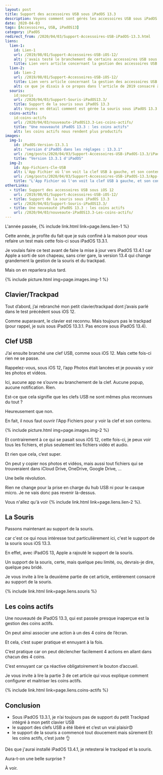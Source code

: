 ```yaml
---
layout: post
title: Support des accessoires USB sous iPadOS 13.3
description: Voyons comment sont gérés les accessoires USB sous iPadOS 13
date: 2020-04-03
tags: [Accessoires, USB, iPadOS13]
category: iPadOS
redirect_from: /2020/04/03/Support-Accessoires-USB-iPadOS-13.3.html
liens:
  lien-1:
    id: Lien-1
    url: /2019/08/01/Support-Accessoires-USB-iOS-12/
    alt: j'avais testé le branchement de certains accessoires USB sous iOS12
    title: Lien vers article concernant la gestion des accessoires USB sous iOS 12
  lien-2:
    id: lien-2
    url: /2019/08/01/Support-Accessoires-USB-iOS-12/
    title: Lien vers article concernant la gestion des accessoires USB sous iOS 12
    alt: ce que je disais à ce propos dans l'article de 2019 consacré à l'adaptateur Lightning - USB 3 et iOS 12
  souris:
    id:souris
    url: /2020/04/03/Support-Souris-iPadOS13.3/
    title: Support de la souris sous iPadOS 13.3
    alt: Voyons en détail comment est gérée la souris sous iPadOS 13.3
  coins-actifs:
    id:coins-actifs
    url: /2020/04/03/nouveaute-iPadOS13.3-Les-coins-actifs/
    title: "Une nouveauté iPadOS 13.3 : les coins actifs"
    alt: les coins actifs nous rendent plus productifs
images:
  img-1: 
    id: iPadOS-Version-13.3.1
    alt: "version d'iPadOS dans les réglages : 13.3.1"
    url: /img/posts/2020/04/03/Support-Accessoires-USB-iPadOS-13.3/iPadOS-Version-13.3.1.jpeg
    title: "Version 13.3.1 d'iPadOS"
  img-2: 
    id: App-Fichiers-Cle-USB
    alt: L'App Fichier où l'on voit la clef USB à gauche, et son contenu à droite
    url: /img/posts/2020/04/03/Support-Accessoires-USB-iPadOS-13.3/App-Fichiers-Cle-USB.jpeg
    title: "L'App Fichier où l'on voit la clef USB à gauche, et son contenu à droite"
otherLinks: 
  - title: Support des accessoires USB sous iOS 12
    url: /2019/08/01/Support-Accessoires-USB-iOS-12/
  - title: Support de la souris sous iPadOS 13.3
    url: /2020/04/03/Support-Souris-iPadOS13.3/
  - title: Une nouveauté iPadOS 13.3 : les coins actifs
    url: /2020/04/03/nouveaute-iPadOS13.3-Les-coins-actifs/
---
```


L'année passée, {% include link.html link=page.liens.lien-1 %}

Cette année, je profite du fait que je suis confiné à la maison
pour vous refaire un test mais cette fois-ci sous iPadOS 13.3.1.

Je voulais faire ce test avant de faire la mise à jour vers iPadOS 13.4.1 car Apple a sorti de son chapeau, sans crier gare, la version 13.4 qui change grandement la gestion de la souris et du trackpad.

Mais on en reparlera plus tard.

{% include picture.html img=page.images.img-1 %}


## Clavier/Trackpad 
Tout d’abord, j’ai rebranché mon petit clavier/trackpad dont j’avais parlé dans le test précédent sous iOS 12.

Comme auparavant, le clavier est reconnu.
Mais toujours pas le trackpad (pour rappel, je suis sous iPadOS 13.3.1. Pas encore sous iPadOS 13.4).

## Clef USB
J’ai ensuite branché une clef USB, comme sous iOS 12. 
Mais cette fois-ci rien ne se passe. 

Rappelez-vous, sous iOS 12, l’app Photos était lancées et je pouvais y voir les photos et vidéos.


Ici, aucune app ne s’ouvre au branchement de la clef. Aucune popup, aucune notification. Rien. 

Est-ce que cela signifie que les clefs USB ne sont mêmes plus reconnues du tout ? 

Heureusement que non.

En fait, il nous faut ouvrir l'App Fichiers pour y voir la clef et son contenu.

{% include picture.html img=page.images.img-2 %}

Et contrairement à ce qui se pasait sous iOS 12, cette fois-ci, je peux voir tous les fichiers, et plus seulement les fichiers vidéo et audio.

Et rien que cela, c’est super. 

On peut y copier nos photos et vidéos, mais aussi tout fichiers qui se trouveraient dans iCloud Drive, OneDrive, Google Drive, …

Une belle révolution.

Rien ne change pour la prise en charge du hub USB ni pour le casque micro. Je ne vais donc pas revenir là-dessus.

Vous n'allez qu'à voir {% include link.html link=page.liens.lien-2 %}.

## La Souris
Passons maintenant au support de la souris.

car c'est ce qui nous intéresse tout particulièrement ici, c'est le support de la souris sous iOS 13.3.

En effet, avec iPadOS 13, Apple a rajouté le support de la souris.

Un support de la souris, certe, mais quelque peu limité, ou, devrais-je dire, quelque peu bridé.

Je vous invite à lire la deuxième partie de cet article, entièrement consacré au support de la souris.

{% include link.html link=page.liens.souris %}


## Les coins actifs

Une nouveauté de iPadOS 13.3, qui est passée presque inaperçue est la gestion des coins actifs.

On peut ainsi associer une action à un des 4 coins de l’écran.

Et cela, c’est super pratique et ennuyant à la fois.

C’est pratique car on peut déclencher facilement 4 actions en allant dans chacun des 4 coins. 

C’est ennuyant car ça réactive obligatoirement le bouton d’accueil. 

Je vous invite à lire la partie 3 de cet article qui vous explique comment configurer et maitriser les coins actifs.

{% include link.html link=page.liens.coins-actifs %}


## Conclusion

* Sous iPadOS 13.3.1, je n’ai toujours pas de support du petit Trackpad intégré à mon petit clavier USB
* le support des clefs USB a été libéré et c’est un vrai plaisir😍
* le support de la souris a commencé tout doucement mais sûrement
Et les coins actifs, c’est juste 👌


Dès que j'aurai installé iPadOS 13.4.1, je retesterai le trackpad et la souris.

Aura-t-on une belle surprise ? 

À voir.

